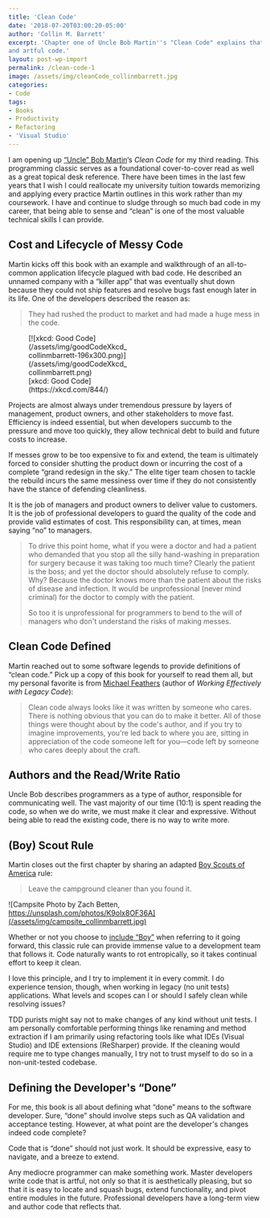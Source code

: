 ```yaml
---
title: 'Clean Code'
date: '2018-07-20T03:00:20-05:00'
author: 'Collin M. Barrett'
excerpt: 'Chapter one of Uncle Bob Martin''s "Clean Code" explains that professional developers write clean, expressive,
and artful code.'
layout: post-wp-import
permalink: /clean-code-1
image: /assets/img/cleanCode_collinmbarrett.jpg
categories:
- Code
tags:
- Books
- Productivity
- Refactoring
- 'Visual Studio'
---
```


I am opening up [“Uncle” Bob Martin](https://twitter.com/unclebobmartin)‘s *Clean Code* for my third reading. This
programming classic serves as a foundational cover-to-cover read as well as a great topical desk reference. There have
been times in the last few years that I wish I could reallocate my university tuition towards memorizing and applying
every practice Martin outlines in this work rather than my coursework. I have and continue to sludge through so much bad
code in my career, that being able to sense and “clean” is one of the most valuable technical skills I can provide.

## Cost and Lifecycle of Messy Code

Martin kicks off this book with an example and walkthrough of an all-to-common application lifecycle plagued with bad
code. He described an unnamed company with a “killer app” that was eventually shut down because they could not ship
features and resolve bugs fast enough later in its life. One of the developers described the reason as:

> They had rushed the product to market and had made a huge mess in the code.

<figure aria-describedby="caption-attachment-7062" class="wp-caption alignleft" id="attachment_7062"
    style="width: 196px">[![xkcd: Good
    Code](/assets/img/goodCodeXkcd_collinmbarrett-196x300.png)](/assets/img/goodCodeXkcd_collinmbarrett.png)<figcaption
        class="wp-caption-text" id="caption-attachment-7062">[xkcd: Good Code](https://xkcd.com/844/)</figcaption>
</figure>

Projects are almost always under tremendous pressure by layers of management, product owners, and other stakeholders to
move fast. Efficiency is indeed essential, but when developers succumb to the pressure and move too quickly, they allow
technical debt to build and future costs to increase.

If messes grow to be too expensive to fix and extend, the team is ultimately forced to consider shutting the product
down or incurring the cost of a complete “grand redesign in the sky.” The elite tiger team chosen to tackle the rebuild
incurs the same messiness over time if they do not consistently have the stance of defending cleanliness.

It is the job of managers and product owners to deliver value to customers. It is the job of professional developers to
guard the quality of the code and provide valid estimates of cost. This responsibility can, at times, mean saying “no”
to managers.

> To drive this point home, what if you were a doctor and had a patient who demanded that you stop all the silly
hand-washing in preparation for surgery because it was taking too much time? Clearly the patient is the boss; and yet
the doctor should absolutely refuse to comply. Why? Because the doctor knows more than the patient about the risks of
disease and infection. It would be unprofessional (never mind criminal) for the doctor to comply with the patient.
>
> So too it is unprofessional for programmers to bend to the will of managers who don't understand the risks of making
messes.

## Clean Code Defined

Martin reached out to some software legends to provide definitions of “clean code.” Pick up a copy of this book for
yourself to read them all, but my personal favorite is from [Michael
Feathers](https://michaelfeathers.silvrback.com/bio) (author of *Working Effectively with Legacy Code*):

> Clean code always looks like it was written by someone who cares. There is nothing obvious that you can do to make it
better. All of those things were thought about by the code's author, and if you try to imagine improvements, you're led
back to where you are, sitting in appreciation of the code someone left for you—code left by someone who cares deeply
about the craft.

## Authors and the Read/Write Ratio

Uncle Bob describes programmers as a type of author, responsible for communicating well. The vast majority of our time
(10:1) is spent reading the code, so when we do write, we must make it clear and expressive. Without being able to read
the existing code, there is no way to write more.

## (Boy) Scout Rule

Martin closes out the first chapter by sharing an adapted [Boy Scouts of America](https://www.scouting.org/) rule:

> Leave the campground cleaner than you found it.

![Campsite Photo by Zach Betten, https://unsplash.com/photos/K9olx8OF36A](/assets/img/campsite_collinmbarrett.jpg)

Whether or not you choose to [include “Boy”](https://dev.to/ben/the-boy-scout-rule-is-now-the-scout-rule-420g) when
referring to it going forward, this classic rule can provide immense value to a development team that follows it. Code
naturally wants to rot entropically, so it takes continual effort to keep it clean.

I love this principle, and I try to implement it in every commit. I do experience tension, though, when working in
legacy (no unit tests) applications. What levels and scopes can I or should I safely clean while resolving issues?

TDD purists might say not to make changes of any kind without unit tests. I am personally comfortable performing things
like renaming and method extraction if I am primarily using refactoring tools like what IDEs (Visual
Studio) and IDE extensions (ReSharper) provide. If the cleaning would require me to type changes
manually, I try not to trust myself to do so in a non-unit-tested codebase.

## Defining the Developer's “Done”

For me, this book is all about defining what “done” means to the software developer. Sure, “done” should involve steps
such as QA validation and acceptance testing. However, at what point are the developer's changes indeed code complete?

Code that is “done” should not just work. It should be expressive, easy to navigate, and a breeze to extend.

Any mediocre programmer can make something work. Master developers write code that is artful, not only so that it is
aesthetically pleasing, but so that it is easy to locate and squash bugs, extend functionality, and pivot entire modules
in the future. Professional developers have a long-term view and author code that reflects that.